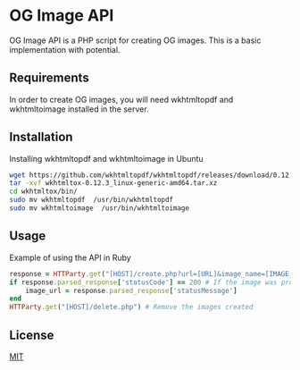 # OG Image API

OG Image API is a PHP script for creating OG images. This is a basic implementation with potential.

## Requirements

In order to create OG images, you will need wkhtmltopdf and wkhtmltoimage installed in the server.

## Installation

Installing wkhtmltopdf and wkhtmltoimage in Ubuntu

```bash
wget https://github.com/wkhtmltopdf/wkhtmltopdf/releases/download/0.12.4/wkhtmltox-0.12.4_linux-generic-amd64.tar.xz
tar -xvf wkhtmltox-0.12.3_linux-generic-amd64.tar.xz
cd wkhtmltox/bin/
sudo mv wkhtmltopdf  /usr/bin/wkhtmltopdf
sudo mv wkhtmltoimage  /usr/bin/wkhtmltoimage
```
## Usage

Example of using the API in Ruby

```ruby
response = HTTParty.get("[HOST]/create.php?url=[URL]&image_name=[IMAGE_NAME]") # Access the API through httparty and pass the url of the page and the name
if response.parsed_response['statusCode'] == 200 # If the image was processed grab the link of the image
	image_url = response.parsed_response['statusMessage']
end
HTTParty.get("[HOST]/delete.php") # Remove the images created
```

## License
[MIT](https://choosealicense.com/licenses/mit/)